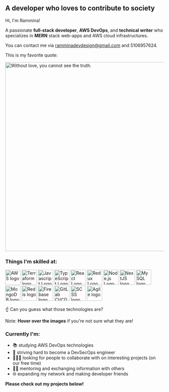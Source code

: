 ## A developer who loves to contribute to society        
  
Hi, I'm Rammina! 

A passionate **full-stack developer**, **AWS DevOps**, and **technical writer** who specializes in **MERN** stack web-apps and AWS cloud infrastructures. 

You can contact me via ramminadevdesign@gmail.com and 5106957624.

This is my favorite quote:

<img src="https://res.cloudinary.com/rammina/image/upload/v1756841883/withoutloveyoucannotseethetruth_yyxlgd.png" alt="Without love, you cannot see the truth." title="Without love, you cannot see the truth." width="600"/>
    
### Things I'm skilled at:   
 
<img src="https://res.cloudinary.com/rammina/image/upload/v1632570240/feature-aws-600x338_n0lbw3.png" alt="AWS logo" title="AWS" width="48" height="48" /> <img src="https://res.cloudinary.com/rammina/image/upload/v1756428106/terraformlogosmall_nssltv.png" alt="Terraform logo" title="Terraform" width="48" height="48" /> <img src="https://github.com/coherencez/tech-logos/blob/master/jslogo.png?raw=true" alt="Javascript Logo" title="Javascript" width="48" height="48" /> <img src="https://cdn.svgporn.com/logos/typescript-icon.svg" alt="TypeScript Logo" title="TypeScript" width="48" height="48" /> <img src="https://github.com/coherencez/tech-logos/blob/master/react.png?raw=true" alt="React Logo" title="React" width="48" height="48" /> <img src="https://github.com/coherencez/tech-logos/blob/master/redux.png?raw=true" alt="Redux Logo" title="Redux" width="48" height="48" /> <img src="https://cdn.iconscout.com/icon/free/png-512/free-node-js-logo-icon-download-in-svg-png-gif-file-formats--nodejs-programming-language-pack-logos-icons-1174925.png?f=webp&w=256" alt="Node.js Logo" title="Node.js" width="48" height="48" /> <img src="https://res.cloudinary.com/rammina/image/upload/v1756410218/nextjslogosmall_vve9kn.png" alt="NextJS logo" title="NextJS" width="48" height="48" /> <img src="https://res.cloudinary.com/rammina/image/upload/v1756410918/mysqllogo_j3dm14.png" alt="MySQL logo" title="MySQL" width="48" height="48" /> <img src="https://infinapps.com/wp-content/uploads/2018/10/mongodb-logo.png" alt="MongoDB logo" title="MongoDB" width="48" height="48" /> 
<img src="https://res.cloudinary.com/rammina/image/upload/v1756410039/redispngsmall_ngrh3y.png" alt="Redis logo" title="Redis" width="48" height="48" /> <img src="https://github.com/coherencez/tech-logos/blob/master/firebase.png?raw=true" alt="Firebase logo" title="Firebase" width="48" height="48" /> <img src="https://res.cloudinary.com/rammina/image/upload/v1756433101/gitlabcicdlogo_mznpgp.png" alt="GitLab CI/CD logo" title="GitLab CI/CD" width="48" height="48" /> <img src="https://res.cloudinary.com/rammina/image/upload/v1632570930/pngegg_prghqk.png" alt="SCSS logo" title="SCSS" width="48" height="48" /> <img src="https://pluralsight2.imgix.net/paths/images/scrum-a5c44d8364.png" alt="Agile logo" title="Agile" width="48" height="48" />

☝ Can you guess what those technologies are?

Note: **Hover over the images** if you're not sure what they are!

<!-- 
<img src="" alt="" title="" width="48" height="48" />
 -->   

### Currently I'm:

- 📚 studying AWS DevOps technologies
- 💪 striving hard to become a DevSecOps engineer
- 🧑‍🤝‍🧑 looking for people to collaborate with on interesting projects (on our free time)
- 👩‍🏫 mentoring and exchanging information with others
- 🌐 expanding my network and making developer friends


**Please check out my projects below!** 
